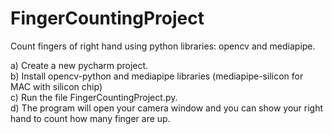 # FingerCountingProject
Count fingers of right hand using python libraries: opencv and mediapipe. 

a) Create a new pycharm project.<br />
b) Install opencv-python and mediapipe libraries (mediapipe-silicon for MAC with silicon chip)<br />
c) Run the file FingerCountingProject.py.<br />
d) The program will open your camera window and you can show your right hand to count how many finger are up.<br />
